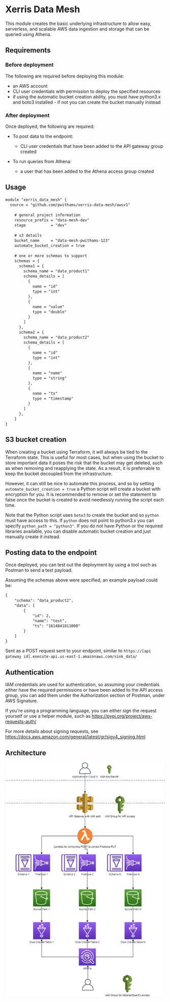 # Xerris Data Mesh

This module creates the basic underlying infrastructure to allow easy, serverless, and scalable AWS data ingestion and storage that can be queried using Athena.

## Requirements

### Before deployment

The following are required before deploying this module:
 - an AWS account
 - CLI user credentials with permission to deploy the specified resources
 - if using the automatic bucket creation ability, you must have python3.x and boto3 installed - if not you can create the bucket manually instead

### After deployment

Once deployed, the following are required:
 - To post data to the endpoint:
     - CLI user credentials that have been added to the API gateway group created

 - To run queries from Athena:
     - a user that has been added to the Athena access group created

## Usage

```hcl
module "xerris_data_mesh" {
  source = "github.com/pwithams/xerris-data-mesh/awsv1"

    # general project information
    resource_prefix = "data-mesh-dev"
    stage           = "dev"

    # s3 details
    bucket_name     = "data-mesh-pwithams-123"
    automate_bucket_creation = true

    # one or more schemas to support
    schemas = {
      schema1 = {
        schema_name = "data_product1"
        schema_details = [
          {
            name = "id"
            type = "int"
          },
          {
            name = "value"
            type = "double"
          }
        ]
      },
      schema2 = {
        schema_name = "data_product2"
        schema_details = [
          {
            name = "id"
            type = "int"
          },
          {
            name = "name"
            type = "string"
          },
          {
            name = "ts"
            type = "timestamp"
          }
        ]
      },
    }
}
```

## S3 bucket creation

When creating a bucket using Terraform, it will always be tied to the Terraform state. This is useful for most cases, but when using the bucket to store important data it poses the risk that the bucket may get deleted, such as when removing and reapplying the state. As a result, it is preferrable to keep the bucket decoupled from the infrastructure.

However, it can still be nice to automate this process, and so by setting `automate_bucket_creation = true` a Python script will create a bucket with encryption for you. It is recommended to remove or set the statement to false once the bucket is created to avoid needlessly running the script each time.

Note that the Python script uses `boto3` to create the bucket and so `python` must have access to this. If `python` does not point to python3.x you can specify `python_path = "python3"`. If you do not have Python or the required libraries available, you can disable automatic bucket creation and just manually create it instead.

## Posting data to the endpoint

Once deployed, you can test out the deployment by using a tool such as Postman to send a test payload.

Assuming the schemas above were specified, an example payload could be:

```
{
    "schema": "data_product2",
    "data": [
        {
            "id": 2,
            "name": "test",
            "ts": "1614841811000"
        }
    ]
}
```

Sent as a POST request sent to your endpoint, similar to `https://[api gateway id].execute-api.us-east-1.amazonaws.com/sink_data/`

## Authentication

IAM credentials are used for authentication, so assuming your credentials either have the required permissions or have been added to the API access group, you can add them under the Authorization section of Postman, under AWS Signature.

If you're using a programming language, you can either sign the request yourself or use a helper module, such as https://pypi.org/project/aws-requests-auth/

For more details about signing requests, see https://docs.aws.amazon.com/general/latest/gr/sigv4_signing.html

## Architecture

![Architecture](docs/architecture.png)
